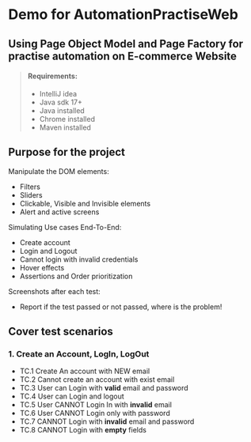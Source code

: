 # Demo for AutomationPractiseWeb

## Using Page Object Model and Page Factory for practise automation on E-commerce Website

> #### Requirements:
> - IntelliJ idea
> - Java sdk 17+
> - Java installed
> - Chrome installed
> - Maven installed


## Purpose for the project

Manipulate the DOM elements:
- Filters
- Sliders
- Clickable, Visible and Invisible elements
- Alert and active screens 

Simulating Use cases End-To-End:
- Create account
- Login and Logout
- Cannot login with invalid credentials
- Hover effects 
- Assertions and Order prioritization

Screenshots after each test:
- Report if the test passed or not passed, where is the problem!

## Cover test scenarios
### 1. Create an Account, LogIn, LogOut
- TC.1 Create An account with NEW email
- TC.2 Cannot create an account with exist email
- TC.3 User can Login with **valid** email and password
- TC.4 User can Login and logout 
- TC.5 User CANNOT Login In with **invalid** email
- TC.6 User CANNOT Login only with password
- TC.7 CANNOT Login with **invalid** email and password
- TC.8 CANNOT Login with **empty** fields





